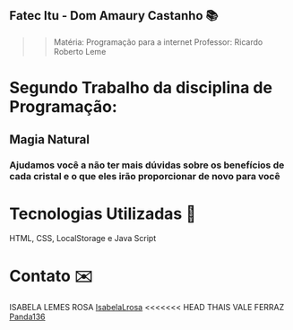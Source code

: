 ## Fatec Itu - Dom Amaury Castanho 📚
>> Matéria: Programação para a internet 
>> Professor: Ricardo Roberto Leme 

# Segundo Trabalho da disciplina de Programação:
## Magia Natural 
### Ajudamos você a não ter mais dúvidas sobre os benefícios de cada cristal e o que eles irão proporcionar de novo para você

# Tecnologias Utilizadas 🤖
HTML, CSS, LocalStorage e Java Script

# Contato ✉️
ISABELA LEMES ROSA [IsabelaLrosa](isabelalrosa@outlook.com)
<<<<<<< HEAD
THAIS VALE FERRAZ [Panda136](thais.cotrim@hotmail.com)


